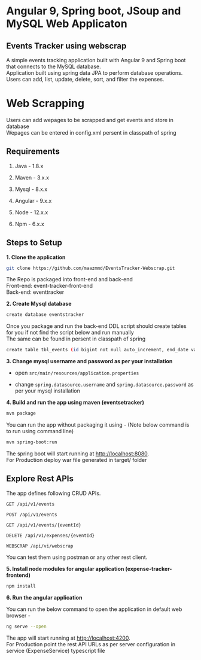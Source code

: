 # Angular 9, Spring boot, JSoup and MySQL Web Applicaton
##  Events Tracker using webscrap
A simple events tracking application built with Angular 9 and Spring boot that connects to the MySQL database.  
Application built using spring data JPA to perform database operations. Users can add, list, update, delete, sort, and filter the expenses.  

# Web Scrapping
Users can add wepages to be scrapped and get events and store in database  
Wepages can be entered in config.xml persent in classpath of spring  

## Requirements

1. Java - 1.8.x

2. Maven - 3.x.x

3. Mysql - 8.x.x

4. Angular - 9.x.x

5. Node - 12.x.x

6. Npm - 6.x.x

## Steps to Setup

**1. Clone the application**

```bash
git clone https://github.com/maazmmd/EventsTracker-Webscrap.git
```
The Repo is packaged into front-end and back-end  
Front-end: event-tracker-front-end  
Back-end: eventtracker  

**2. Create Mysql database**
```bash
create database eventstracker
```

Once you package and run the back-end DDL script should create tables for you if not find the script below and run manually  
The same can be found in persent in classpath of spring    
```bash
create table tbl_events (id bigint not null auto_increment, end_date varchar(255), event varchar(255), location varchar(255), origin varchar(255), start_date varchar(255), website varchar(255), primary key (id));
```

**3. Change mysql username and password as per your installation**

+ open `src/main/resources/application.properties`

+ change `spring.datasource.username` and `spring.datasource.password` as per your mysql installation


**4. Build and run the app using maven (eventsetracker)**
```bash
mvn package
```
You can run the app without packaging it using - (Note below command is to run using command line)

```bash
mvn spring-boot:run
```

The spring boot will start running at <http://localhost:8080>.  
For Production deploy war file generated in target/ folder

## Explore Rest APIs

The app defines following CRUD APIs.

    GET /api/v1/events
    
    POST /api/v1/events
    
    GET /api/v1/events/{eventId}
    
    DELETE /api/v1/expenses/{eventId}
    
    WEBSCRAP /api/vi/webscrap

You can test them using postman or any other rest client.

**5. Install node modules for angular application (expense-tracker-frontend)**

```bash
npm install
```

**6. Run the angular application**

You can run the below command to open the application in default web browser -

```bash
ng serve --open
```

The app will start running at <http://localhost:4200>.  
For Production point the rest API URLs as per server configuration in service (ExpenseService) typescript file 


